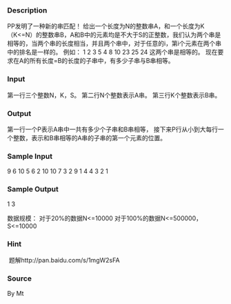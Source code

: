 
### Description
PP发明了一种新的串匹配！ 	给出一个长度为N的整数串A，和一个长度为K（K<=N）的整数串B，A和B中的元素均是不大于S的正整数，我们认为两个串是相等的，当两个串的长度相当，并且两个串中，对于任意的i，第i个元素在两个串中的排名是一样的。 	例如： 1	2  3  5  4 8	10  23  25  24 这两个串是相等的。 现在要求在A的所有长度=B的长度的子串中，有多少子串与B串相等。
### Input
第一行三个整数N，K，S。 	第二行N个整数表示A串。 	第三行K个整数表示B串。
### Output
第一行一个P表示A串中一共有多少个子串和B串相等， 	接下来P行从小到大每行一个整数，表示和B串相等的A串的子串的第一个元素的位置。
### Sample Input
9	6 10
5 6 2 10 10 7 3 2 9 
1 4 4 3 2 1 


### Sample Output
1 
3

数据规模：
对于20%的数据N<=10000
对于100%的数据N<=500000，S<=10000

### Hint
 题解http://pan.baidu.com/s/1mgW2sFA
### Source
By Mt